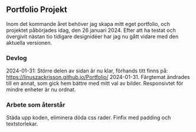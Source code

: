## Portfolio Projekt

Inom det kommande året behöver jag skapa mitt eget portfolio, och projektet påbörjades idag, den 26 januari 2024. Efter att ha testat och övergivit nästan tio tidigare designidéer har jag nu gått vidare med den aktuella versionen.

### Devlog 
2024-01-31: Större delen av sidan är nu klar, förhands titt finns på: https://linuszackrisson.github.io/Portfolio/
2024-01-31. Färgtemat ändrades till en annat, som gick hem bättre med mitt val av bilder. Responsivtet för mindre enheter är nu ordnat. 

### Arbete som återstår

Städa upp koden, eliminera döda css rader. Finfix med padding och textstorlekar.


